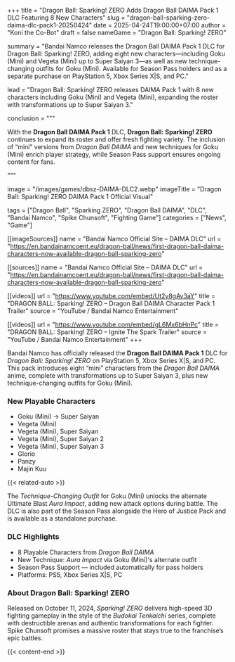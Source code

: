 +++
title = "Dragon Ball: Sparking! ZERO Adds Dragon Ball DAIMA Pack 1 DLC Featuring 8 New Characters"
slug = "dragon-ball-sparking-zero-daima-dlc-pack1-20250424"
date = 2025-04-24T19:00:00+07:00
author = "Koni the Co-Bot"
draft = false
nameGame = "Dragon Ball: Sparking! ZERO"

summary = "Bandai Namco releases the Dragon Ball DAIMA Pack 1 DLC for Dragon Ball: Sparking! ZERO, adding eight new characters—including Goku (Mini) and Vegeta (Mini) up to Super Saiyan 3—as well as new technique-changing outfits for Goku (Mini). Available for Season Pass holders and as a separate purchase on PlayStation 5, Xbox Series X|S, and PC."

lead = "Dragon Ball: Sparking! ZERO releases DAIMA Pack 1 with 8 new characters including Goku (Mini) and Vegeta (Mini), expanding the roster with transformations up to Super Saiyan 3."

conclusion = """<p>With the <strong>Dragon Ball DAIMA Pack 1</strong> DLC, <strong>Dragon Ball: Sparking! ZERO</strong> continues to expand its roster and offer fresh fighting variety. The inclusion of “mini” versions from <em>Dragon Ball DAIMA</em> and new techniques for Goku (Mini) enrich player strategy, while Season Pass support ensures ongoing content for fans.</p>"""

image = "/images/games/dbsz-DAIMA-DLC2.webp"
imageTitle = "Dragon Ball: Sparking! ZERO DAIMA Pack 1 Official Visual"

tags = ["Dragon Ball", "Sparking ZERO", "Dragon Ball DAIMA", "DLC", "Bandai Namco", "Spike Chunsoft", "Fighting Game"]
categories = ["News", "Game"]

[[imageSources]]
name = "Bandai Namco Official Site – DAIMA DLC"
url = "https://en.bandainamcoent.eu/dragon-ball/news/first-dragon-ball-daima-characters-now-available-dragon-ball-sparking-zero"

[[sources]]
name = "Bandai Namco Official Site – DAIMA DLC"
url = "https://en.bandainamcoent.eu/dragon-ball/news/first-dragon-ball-daima-characters-now-available-dragon-ball-sparking-zero"

[[videos]]
url = "https://www.youtube.com/embed/Ut2y8gAv3aY"
title = "DRAGON BALL: Sparking! ZERO – Dragon Ball DAIMA Character Pack 1 Trailer"
source = "YouTube / Bandai Namco Entertainment"

[[videos]]
url = "https://www.youtube.com/embed/gL6Mx6bHnPc"
title = "DRAGON BALL: Sparking! ZERO – Ignite The Spark Trailer"
source = "YouTube / Bandai Namco Entertainment"
+++

Bandai Namco has officially released the **Dragon Ball DAIMA Pack 1** DLC for *Dragon Ball: Sparking! ZERO* on PlayStation 5, Xbox Series X|S, and PC. This pack introduces eight “mini” characters from the *Dragon Ball DAIMA* anime, complete with transformations up to Super Saiyan 3, plus new technique-changing outfits for Goku (Mini).

### New Playable Characters
- Goku (Mini) → Super Saiyan
- Vegeta (Mini)
- Vegeta (Mini), Super Saiyan
- Vegeta (Mini), Super Saiyan 2
- Vegeta (Mini), Super Saiyan 3
- Glorio
- Panzy
- Majin Kuu

{{< related-auto >}}

The *Technique-Changing Outfit* for Goku (Mini) unlocks the alternate Ultimate Blast *Aura Impact*, adding new attack options during battle. The DLC is also part of the Season Pass alongside the Hero of Justice Pack and is available as a standalone purchase.

### DLC Highlights
- 8 Playable Characters from *Dragon Ball DAIMA*
- New Technique: *Aura Impact* via Goku (Mini)'s alternate outfit
- Season Pass Support — included automatically for pass holders
- Platforms: PS5, Xbox Series X|S, PC

### About Dragon Ball: Sparking! ZERO
Released on October 11, 2024, *Sparking! ZERO* delivers high-speed 3D fighting gameplay in the style of the *Budokai Tenkaichi* series, complete with destructible arenas and authentic transformations for each fighter. Spike Chunsoft promises a massive roster that stays true to the franchise’s epic battles.

{{< content-end >}}
